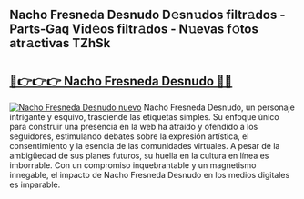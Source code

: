 ## Nacho Fresneda Desnudo D𝚎sn𝚞dos filtr𝚊dos - Parts-Gaq Vid𝚎os filtr𝚊dos - N𝚞evas f𝚘tos atr𝚊ctivas TZhSk

# <h2><a href="http://mb1w3sl.tromn.icu/?c=Nacho+Fresneda+Desnudo">🔗👉👉👉 Nacho Fresneda Desnudo 🔗🔗</a></h2>

[![Nacho Fresneda Desnudo nuevo](https://i.imgur.com/pEAQMta.gif)](http://mb1w3sl.tromn.icu/?c=Nacho+Fresneda+Desnudo)
Nacho Fresneda Desnudo, un personaje intrigante y esquivo, trasciende las etiquetas simples. Su enfoque único para construir una presencia en la web ha atraído y ofendido a los seguidores, estimulando debates sobre la expresión artística, el consentimiento y la esencia de las comunidades virtuales. A pesar de la ambigüedad de sus planes futuros, su huella en la cultura en línea es imborrable. Con un compromiso inquebrantable y un magnetismo innegable, el impacto de Nacho Fresneda Desnudo en los medios digitales es imparable.
